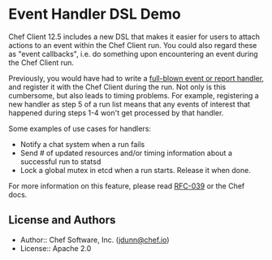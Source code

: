 # Event Handler DSL Demo

Chef Client 12.5 includes a new DSL that makes it easier for users
to attach actions to an event within the Chef Client run. You could
also regard these as "event callbacks", i.e. do something upon 
encountering an event during the Chef Client run.

Previously, you would have had to write a [full-blown event or report
handler](https://docs.chef.io/handlers.html), and register it with the
Chef Client during the run. Not only is this cumbersome, but also leads
to timing problems. For example, registering a new handler as step 5 of
a run list means that any events of interest that happened during steps
1-4 won't get processed by that handler.

Some examples of use cases for handlers:

* Notify a chat system when a run fails
* Send # of updated resources and/or timing information about a successful run to statsd
* Lock a global mutex in etcd when a run starts. Release it when done.

For more information on this feature, please read [RFC-039](https://github.com/chef/chef-rfc/blob/master/rfc039-event-handler-dsl.md) or the Chef
docs.

## License and Authors

* Author:: Chef Software, Inc. (<jdunn@chef.io>)
* License:: Apache 2.0
